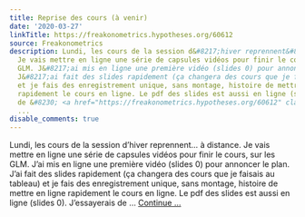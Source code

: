 ```yaml
---
title: Reprise des cours (à venir)
date: '2020-03-27'
linkTitle: https://freakonometrics.hypotheses.org/60612
source: Freakonometrics
description: Lundi, les cours de la session d&#8217;hiver reprennent&#8230; à distance.
  Je vais mettre en ligne une série de capsules vidéos pour finir le cours, sur les
  GLM. J&#8217;ai mis en ligne une première vidéo (slides 0) pour annoncer le plan.
  J&#8217;ai fait des slides rapidement (ça changera des cours que je faisais au tableau)
  et je fais des enregistrement unique, sans montage, histoire de mettre en ligne
  rapidement le cours en ligne. Le pdf des slides est aussi en ligne (slides 0). J&#8217;essayerais
  de &#8230; <a href="https://freakonometrics.hypotheses.org/60612" class="more-link">Continue
  ...
disable_comments: true
---
```

Lundi, les cours de la session d&#8217;hiver reprennent&#8230; à distance. Je vais mettre en ligne une série de capsules vidéos pour finir le cours, sur les GLM. J&#8217;ai mis en ligne une première vidéo (slides 0) pour annoncer le plan. J&#8217;ai fait des slides rapidement (ça changera des cours que je faisais au tableau) et je fais des enregistrement unique, sans montage, histoire de mettre en ligne rapidement le cours en ligne. Le pdf des slides est aussi en ligne (slides 0). J&#8217;essayerais de &#8230; <a href="https://freakonometrics.hypotheses.org/60612" class="more-link">Continue ...